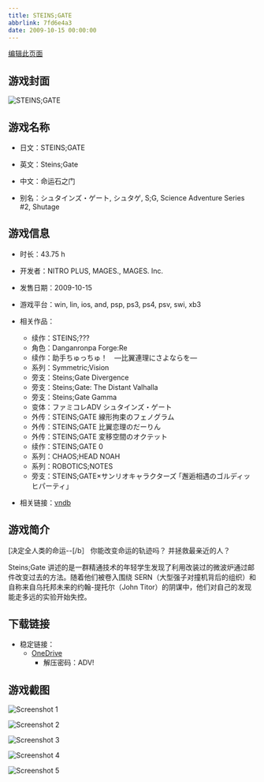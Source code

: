 ```yaml
---
title: STEINS;GATE
abbrlink: 7fd6e4a3
date: 2009-10-15 00:00:00
---
```

[编辑此页面](https://github.com/ACG-3/ADV3-source/blob/main/source/_posts/games/STEINS%3BGATE%200.md)

## 游戏封面

![STEINS;GATE](https://pan.timero.xyz/d/onedrive/img_lib_001/STEINS%3BGATE%200_cover.avif)


## 游戏名称

- 日文：STEINS;GATE
- 英文：Steins;Gate
- 中文：命运石之门

- 别名：シュタインズ・ゲート, シュタゲ, S;G, Science Adventure Series #2, Shutage


## 游戏信息

- 时长：43.75 h
- 开发者：NITRO PLUS, MAGES., MAGES. Inc.
- 发售日期：2009-10-15
- 游戏平台：win, lin, ios, and, psp, ps3, ps4, psv, swi, xb3
- 相关作品：
   - 续作：STEINS;???
   - 角色：Danganronpa Forge:Re
   - 续作：助手ちゅっちゅ！　―比翼連理にさよならを―
   - 系列：Symmetric;Vision
   - 旁支：Steins;Gate Divergence
   - 旁支：Steins;Gate: The Distant Valhalla
   - 旁支：Steins;Gate Gamma
   - 变体：ファミコレADV シュタインズ・ゲート
   - 外传：STEINS;GATE 線形拘束のフェノグラム
   - 外传：STEINS;GATE 比翼恋理のだーりん
   - 外传：STEINS;GATE 変移空間のオクテット
   - 续作：STEINS;GATE 0
   - 系列：CHAOS;HEAD NOAH
   - 系列：ROBOTICS;NOTES
   - 旁支：STEINS;GATE×サンリオキャラクターズ ｢邂逅相遇のゴルディッヒパーティ」

- 相关链接：[vndb](https://vndb.org/v2002)


## 游戏简介

[决定全人类的命运--[/b］
你能改变命运的轨迹吗？
并拯救最亲近的人？

Steins;Gate 讲述的是一群精通技术的年轻学生发现了利用改装过的微波炉通过邮件改变过去的方法。随着他们被卷入围绕 SERN（大型强子对撞机背后的组织）和自称来自乌托邦未来的约翰-提托尔（John Titor）的阴谋中，他们对自己的发现能走多远的实验开始失控。




## 下载链接

- 稳定链接：
    - [OneDrive](https://pan.timero.xyz/onedrive/adv_lib_001/STEINS%3BGATE%200)
        - 解压密码：ADV!



## 游戏截图


![Screenshot 1](https://pan.timero.xyz/d/onedrive/img_lib_001/STEINS%3BGATE%200_Screenshot_1.avif)

![Screenshot 2](https://pan.timero.xyz/d/onedrive/img_lib_001/STEINS%3BGATE%200_Screenshot_2.avif)

![Screenshot 3](https://pan.timero.xyz/d/onedrive/img_lib_001/STEINS%3BGATE%200_Screenshot_3.avif)

![Screenshot 4](https://pan.timero.xyz/d/onedrive/img_lib_001/STEINS%3BGATE%200_Screenshot_4.avif)

![Screenshot 5](https://pan.timero.xyz/d/onedrive/img_lib_001/STEINS%3BGATE%200_Screenshot_5.avif)

